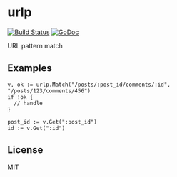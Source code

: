 # urlp

[![Build Status](https://travis-ci.org/nowk/urlp.svg?branch=master)](https://travis-ci.org/nowk/urlp)
[![GoDoc](https://godoc.org/github.com/nowk/urlp?status.svg)](http://godoc.org/github.com/nowk/urlp)

URL pattern match


## Examples

    v, ok := urlp.Match("/posts/:post_id/comments/:id", "/posts/123/comments/456")
    if !ok {
      // handle
    }

    post_id := v.Get(":post_id")
    id := v.Get(":id")


## License

MIT

